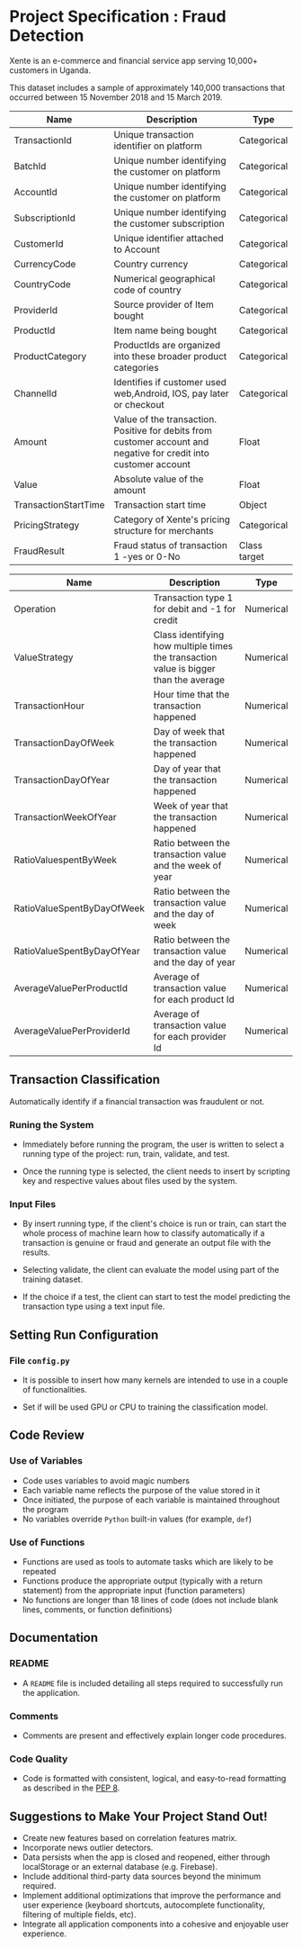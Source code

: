 # Project Specification : Fraud Detection

Xente is an e-commerce and financial service app serving 10,000+ customers in Uganda.

This dataset includes a sample of approximately 140,000 transactions that occurred between 15 November 2018 and 15 March 2019.

| Name                 | Description                                                                                                       | Type         |
|----------------------|-------------------------------------------------------------------------------------------------------------------|--------------|
| TransactionId        | Unique transaction identifier on platform                                                                         | Categorical  |
| BatchId              | Unique number identifying the customer on platform                                                                | Categorical  |
| AccountId            | Unique number identifying the customer on platform                                                                | Categorical  |
| SubscriptionId       | Unique number identifying the customer subscription                                                               | Categorical  |
| CustomerId           | Unique identifier attached to Account                                                                             | Categorical  |
| CurrencyCode         | Country currency                                                                                                  | Categorical  |
| CountryCode          | Numerical geographical code of country                                                                            | Categorical  |
| ProviderId           | Source provider of Item bought                                                                                    | Categorical  |
| ProductId            | Item name being bought                                                                                            | Categorical  |
| ProductCategory      | ProductIds are organized into these broader product categories                                                    | Categorical  |
| ChannelId            | Identifies if customer used web,Android, IOS, pay later or checkout                                               | Categorical  |
| Amount               | Value of the transaction. Positive for debits from customer account and negative for credit into customer account | Float        |
| Value                | Absolute value of the amount                                                                                      | Float        |
| TransactionStartTime | Transaction start time                                                                                            | Object       |
| PricingStrategy      | Category of Xente's pricing structure for merchants                                                               | Categorical    |
| FraudResult          | Fraud status of transaction 1 -yes or 0-No                                                                        | Class target |


| Name                       | Description                                                                           | Type      |
|----------------------------|---------------------------------------------------------------------------------------|-----------|
| Operation                  | Transaction type 1 for debit and -1 for credit                                        | Numerical |
| ValueStrategy              | Class identifying how multiple times the transaction value is bigger than the average | Numerical |
| TransactionHour            | Hour time that the transaction happened                                               | Numerical |
| TransactionDayOfWeek       | Day of week that the transaction happened                                             | Numerical |
| TransactionDayOfYear       | Day of year that the transaction happened                                             | Numerical |
| TransactionWeekOfYear      | Week of year that the transaction happened                                            | Numerical |
| RatioValuespentByWeek      | Ratio between the transaction value and the week of year                              | Numerical |
| RatioValueSpentByDayOfWeek | Ratio between the transaction value and the day of week                               | Numerical |
| RatioValueSpentByDayOfYear | Ratio between the transaction value and the day of year                               | Numerical |
| AverageValuePerProductId   | Average of transaction value for each product Id                                      | Numerical |
| AverageValuePerProviderId  | Average of transaction value for each provider Id                                     | Numerical |

## Transaction Classification

Automatically identify if a financial transaction was fraudulent or not.

### Runing the System

* Immediately before running the program, the user is written to select a running type of the project: run, train, validate, and test.

* Once the running type is selected, the client needs to insert by scripting key and respective values about files used by the system.

### Input Files

* By insert running type, if the client's choice is run or train, can start the whole process of machine learn how to classify automatically if a transaction is genuine or fraud and generate an output file with the results.

* Selecting validate, the client can evaluate the model using part of the training dataset.

* If the choice if a test, the client can start to test the model predicting the transaction type using a text input file.

## Setting Run Configuration

### File `config.py`

* It is possible to insert how many kernels are intended to use in a couple of functionalities.

* Set if will be used GPU or CPU to training the classification model.

## Code Review

### Use of Variables
* Code uses variables to avoid magic numbers
* Each variable name reflects the purpose of the value stored in it
* Once initiated, the purpose of each variable is maintained throughout the program
* No variables override `Python` built-in values (for example, `def`)

### Use of Functions
* Functions are used as tools to automate tasks which are likely to be repeated
* Functions produce the appropriate output (typically with a return statement) from the appropriate input (function parameters)
* No functions are longer than 18 lines of code (does not include blank lines, comments, or function definitions)

## Documentation
### README
- A `README` file is included detailing all steps required to successfully run the application.

### Comments
- Comments are present and effectively explain longer code procedures.

### Code Quality
- Code is formatted with consistent, logical, and easy-to-read formatting as described in the [PEP 8](https://www.python.org/dev/peps/pep-0008/).

## Suggestions to Make Your Project Stand Out!
- Create new features based on correlation features matrix.
- Incorporate news outlier detectors.
- Data persists when the app is closed and reopened, either through localStorage or an external database (e.g. Firebase).
- Include additional third-party data sources beyond the minimum required.
- Implement additional optimizations that improve the performance and user experience (keyboard shortcuts, autocomplete functionality, filtering of multiple fields, etc).
- Integrate all application components into a cohesive and enjoyable user experience.
